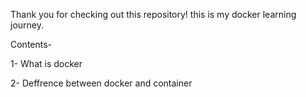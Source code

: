 Thank you for checking out this repository! this is my docker learning journey.

Contents-

1- What is docker

2- Deffrence between docker and container
